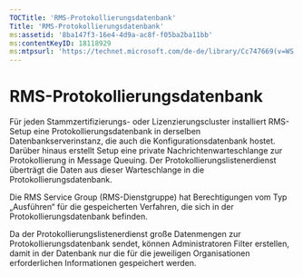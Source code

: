 ```yaml
---
TOCTitle: 'RMS-Protokollierungsdatenbank'
Title: 'RMS-Protokollierungsdatenbank'
ms:assetid: '8ba147f3-16e4-4d9a-ac8f-f05ba2ba11bb'
ms:contentKeyID: 18118929
ms:mtpsurl: 'https://technet.microsoft.com/de-de/library/Cc747669(v=WS.10)'
---
```


RMS-Protokollierungsdatenbank
=============================

Für jeden Stammzertifizierungs- oder Lizenzierungscluster installiert RMS-Setup eine Protokollierungsdatenbank in derselben Datenbankserverinstanz, die auch die Konfigurationsdatenbank hostet. Darüber hinaus erstellt Setup eine private Nachrichtenwarteschlange zur Protokollierung in Message Queuing. Der Protokollierungslistenerdienst überträgt die Daten aus dieser Warteschlange in die Protokollierungsdatenbank.

Die RMS Service Group (RMS-Dienstgruppe) hat Berechtigungen vom Typ „Ausführen“ für die gespeicherten Verfahren, die sich in der Protokollierungsdatenbank befinden.

Da der Protokollierungslistenerdienst große Datenmengen zur Protokollierungsdatenbank sendet, können Administratoren Filter erstellen, damit in der Datenbank nur die für die jeweiligen Organisationen erforderlichen Informationen gespeichert werden.